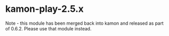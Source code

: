 # kamon-play-2.5.x

Note - this module has been merged back into kamon and released as part of 0.6.2. Please use that module instead.
